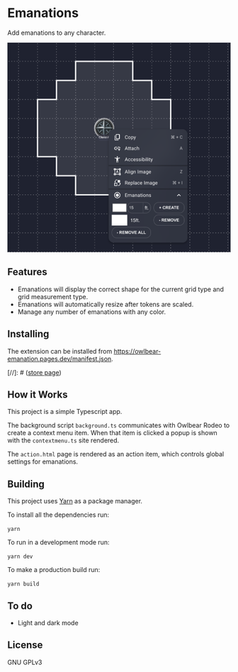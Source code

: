 # Emanations

Add emanations to any character.

![Interface](./docs/header.jpg)

## Features
- Emanations will display the correct shape for the current grid type and grid measurement type.
- Emanations will automatically resize after tokens are scaled.
- Manage any number of emanations with any color.

## Installing

The extension can be installed from https://owlbear-emanation.pages.dev/manifest.json.

[//]: # ([store page](https://extensions.owlbear.rodeo/owlbear-emanation))

## How it Works

This project is a simple Typescript app.

The background script `background.ts` communicates with Owlbear Rodeo to create a context menu item. When that item is clicked a popup is shown with the `contextmenu.ts` site rendered.

The `action.html` page is rendered as an action item, which controls global settings for emanations.

## Building

This project uses [Yarn](https://yarnpkg.com/) as a package manager.

To install all the dependencies run:

`yarn`

To run in a development mode run:

`yarn dev`

To make a production build run:

`yarn build`

## To do
- Light and dark mode

## License

GNU GPLv3

